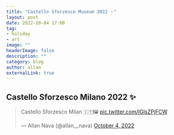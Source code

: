 ```yaml
---
title: "Castello Sforzesco Museum 2022 ✨"
layout: post
date: 2022-10-04 17:00
tag: 
- holiday
- art
image: ""
headerImage: false
description: ""
category: blog
author: allan
externalLink: true
---
```


## Castello Sforzesco Milano 2022 ✨

<blockquote class="twitter-tweet" data-theme="dark"><p lang="it" dir="ltr">Castello Sforzesco Milan 🇮🇹🖼️ <a href="https://t.co/IGlsZPjFCW">pic.twitter.com/IGlsZPjFCW</a></p>&mdash; Allan Nava (@allan__nava) <a href="https://twitter.com/allan__nava/status/1577317278202355713?ref_src=twsrc%5Etfw">October 4, 2022</a></blockquote> <script async src="https://platform.twitter.com/widgets.js" charset="utf-8"></script>